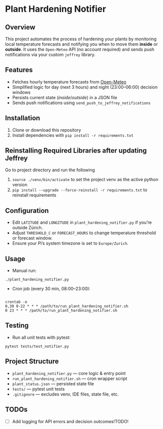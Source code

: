 #  Plant Hardening Notifier

##  Overview
This project automates the process of hardening your plants by monitoring local temperature forecasts and notifying you when to move them **inside** or **outside**. It uses the `Open-Meteo` API (no account required) and sends push notifications via your custom `jeffrey` library.

##  Features
-  Fetches hourly temperature forecasts from [Open-Meteo](https://open-meteo.com)
-  Simplified logic for day (next 3 hours) and night (23:00–06:00) decision windows
-  Persists current state (*inside*/*outside*) in a JSON file
-  Sends push notifications using `send_push_to_jeffrey_notifications`


##  Installation
1.  Clone or download this repository
2. Install dependencies with `pip install -r requirements.txt`


##  Reinstalling Required Libraries after updating Jeffrey

Go to project directory and run the following
1. `source ./venv/bin/activate` to set the project venv as the active python version 
2. `pip install --upgrade --force-reinstall -r requirements.txt` to reinstall requirements


##  Configuration
-  Edit `LATITUDE` and `LONGITUDE` in `plant_hardening_notifier.py` if you’re outside Zürich.
-  Adjust `THRESHOLD_C` or `FORECAST_HOURS` to change temperature threshold or forecast window.
-  Ensure your Pi’s system timezone is set to `Europe/Zurich`.

##  Usage
-  Manual run:
```
./plant_hardening_notifier.py
```
-  Cron job (every 30 min, 08:00–23:00):
```

crontab -e
0,30 8-22 * * * /path/to/run_plant_hardening_notifier.sh
0 23 * * * /path/to/run_plant_hardening_notifier.sh
```

##  Testing
-  Run all unit tests with pytest:
```
pytest tests/test_notifier.py
```

##  Project Structure
-  `plant_hardening_notifier.py` — core logic & entry point
-  `run_plant_hardening_notifier.sh` — cron wrapper script
-  `plant_status.json` — persisted state file
-  `tests/` — pytest unit tests
-  `.gitignore` — excludes venv, IDE files, state file, etc.

##  TODOs
- [ ] Add logging for API errors and decision outcomes!TODO!